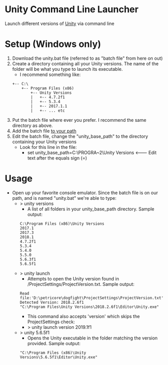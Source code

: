 # Unity Command Line Launcher
Launch different versions of [Unity](https://unity3d.com/) via command line


# Setup (Windows only)
1. Download the unity.bat file (referred to as "batch file" from here on out)
2. Create a directory containing all your Unity versions. The name of the folder will be what you type to launch its executable.
    - I recommend something like:
    ```
    +-- C:\
        +-- Program Files (x86)
            +-- Unity Versions
            |   +-- 4.7.2f1
            |   +-- 5.3.4
            |   +-- 2017.1.1
            |   +-- ... etc
     ```
3. Put the batch file where ever you prefer. I recommend the same directory as above.
4. Add the batch file [to your path](https://www.howtogeek.com/118594/how-to-edit-your-system-path-for-easy-command-line-access/)
5. Edit the batch file, change the "unity_base_path" to the directory containing your Unity versions
    - Look for this line in the file:
        - set unity_base_path=C:\PROGRA~2\Unity Versions    <--- Edit text after the equals sign (=)

# Usage
- Open up your favorite console emulator. Since the batch file is on our path, and is named "unity.bat" we're able to type:
    - \> unity versions
        - A list of all folders in your unity_base_path directory. Sample output:
        ```
        C:\Program Files (x86)\Unity Versions
        2017.1
        2017.3
        2018.1
        4.7.2f1
        5.3.4
        5.4.0
        5.5.0
        5.6.3f1
        5.6.5f1
        ```
    - \> unity launch
        - Attempts to open the Unity version found in /ProjectSettings/ProjectVersion.txt. Sample output:
        ```
        Read file:'D:\petricore\dogfight\ProjectSettings\ProjectVersion.txt'
        Detected Version: 2018.2.6f1
        "C:\Program Files\Unity Versions\2018.2.6f1\Editor\Unity.exe"
        ```
        - This command also accepts 'version' which skips the ProjectSettings check:
        - \> unity launch version 2019.1f1
    - \> unity 5.6.5f1
        - Opens the Unity executable in the folder matching the version provided. Sample output:
        ```
        "C:\Program Files (x86)\Unity Versions\5.6.5f1\Editor\Unity.exe"
        ```
